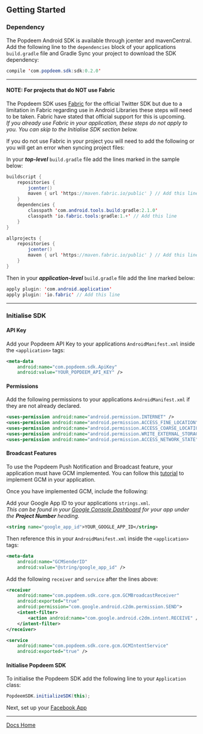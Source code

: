## Getting Started

### Dependency

The Popdeem Android SDK is available through jcenter and mavenCentral.
Add the following line to the `dependencies` block of your applications `build.gradle` file and Gradle Sync your project to download the SDK dependency:

```java
compile 'com.popdeem.sdk:sdk:0.2.0'
```

---
#### NOTE: For projects that do NOT use Fabric

The Popdeem SDK uses [Fabric](https://get.fabric.io/ "Fabric") for the official Twitter SDK but due to a limitation in Fabric regarding use in Android Libraries these steps will need to be taken. Fabric have stated that official support for this is upcoming.      
_If you already use Fabric in your application, these steps do not apply to you. You can skip to the Initialise SDK section below._

If you do not use Fabric in your project you will need to add the following or you will get an error when syncing project files:

In your ***top-level*** `build.gradle` file add the lines marked in the sample below:

```java
buildscript {
    repositories {
        jcenter()
        maven { url 'https://maven.fabric.io/public' } // Add this line
    }
    dependencies {
        classpath 'com.android.tools.build:gradle:2.1.0'
        classpath 'io.fabric.tools:gradle:1.+' // Add this line
    }
}

allprojects {
    repositories {
        jcenter()
        maven { url 'https://maven.fabric.io/public' } // Add this line
    }
}
```

Then in your ***application-level*** `build.gradle` file add the line marked below:

```java
apply plugin: 'com.android.application'
apply plugin: 'io.fabric' // Add this line
```
---
### Initialise SDK

#### API Key

Add your Popdeem API Key to your applications `AndroidManifest.xml`  inside the `<application>` tags:

```xml
<meta-data
    android:name="com.popdeem.sdk.ApiKey"
    android:value="YOUR_POPDEEM_API_KEY" />
```

#### Permissions

Add the following permissions to your applications `AndroidManifest.xml` if they are not already declared.

```xml
<uses-permission android:name="android.permission.INTERNET" />
<uses-permission android:name="android.permission.ACCESS_FINE_LOCATION" />
<uses-permission android:name="android.permission.ACCESS_COARSE_LOCATION" />
<uses-permission android:name="android.permission.WRITE_EXTERNAL_STORAGE" />
<uses-permission android:name="android.permission.ACCESS_NETWORK_STATE" />
```

#### Broadcast Features

To use the Popdeem Push Notification and Broadcast feature, your application must have GCM implemented.
You can follow this [tutorial](https://developers.google.com/cloud-messaging/android/start "Android GCM") to implement GCM in your application.

Once you have implemented GCM, include the following:

Add your Google App ID to your applications `strings.xml`.  
_This can be found in your [Google Console Dashboard](https://console.cloud.google.com/home/dashboard "Google Console") for your app under the **Project Number** heading._

```xml
<string name="google_app_id">YOUR_GOOGLE_APP_ID</string>
```

Then reference this in your `AndroidManifest.xml` inside the `<application>` tags:
```xml
<meta-data
    android:name="GCMSenderID"
    android:value="@string/google_app_id" />
```

Add the following `receiver` and `service` after the lines above:
```xml
<receiver
    android:name="com.popdeem.sdk.core.gcm.GCMBroadcastReceiver"
    android:exported="true"
    android:permission="com.google.android.c2dm.permission.SEND">
    <intent-filter>
        <action android:name="com.google.android.c2dm.intent.RECEIVE" />
    </intent-filter>
</receiver>

<service
    android:name="com.popdeem.sdk.core.gcm.GCMIntentService"
    android:exported="true" />
```

#### Initialise Popdeem SDK

To initialise the Popdeem SDK add the following line to your `Application` class:
```java
PopdeemSDK.initializeSDK(this);
```

Next, set up your [Facebook App](facebook_app_setup.md "Facebook App")

---
[Docs Home](./ "Docs Home")

